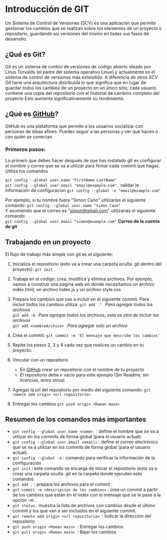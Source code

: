 
# Introducción de GIT
Un Sistema de Control de Versiones (SCV) es una aplicación que permite gestionar los cambios que se realizan sobre los elementos de un proyecto o repositorio, guardando así versiones del mismo en todas sus fases de desarrollo.

## ¿Qué es Git?
Git es un sistema de control de versiones de código abierto ideado por Linus Torvalds (el padre del sistema operativo Linux) y actualmente es el sistema de control de versiones más extendido. A diferencia de otros SCV Git tiene una arquitectura distribuida lo que significa que en lugar de guardar todos los cambios de un proyecto en un único sitio, cada usuario contiene una copia del repositorio con el historial de cambios completo del proyecto Esto aumenta significativamente su rendimiento.

## ¿Qué es [GitHub](https://github.com/)?
GitHub es una plataforma que permite a los usuarios socializar con personas de ideas afines. Puedes seguir a las personas y ver qué hacen o con quién se conectan

### Primeros pasos:
Lo primero que debes hacer después de que has instalado git es configurar el nombre y correo que se va a utilizar para firmar cada commit que hagas. Utiliza los comandos

 `git config --global user.name "FirstName LastName" ` <br>
 `git config --global user.email "email@example.com" `
 validar la información de configuracion 
 `git config --global -e "email@example.com" `
 
 Por ejemplo, si tu nombre fuera "Simon Cano" utilizarías el siguiente comando:
 `git config --global user.name "Simon Cano"` <br>
 Y asumiendo que el correo es "simon@gmail.com" utilizarías el siguiente comando: <br>
 `git config --global user.email "simon@example.com"` **Correo de la cuenta de git**


## Trabajando en un proyecto
El flujo de trabajo más simple con git es el siguiente:

   1. Inicializa el repositorio (esto va a crear una carpeta oculta. git dentro del proyecto):
        `git init` 
   2. Trabaja en el código: crea, modifica y elimina archivos.
    Por ejemplo, vamos a construir una página web en donde necesitamos un archivo index.html, un archivo index.js  y un archivo style.css

   3. Prepara los cambios que vas a incluir en el siguiente commit. Para incluir todos los cambios utiliza:
       `git add ." ` *Para agregar todos los archivos* <br>
       `git add -A ` *Para agregar todos los archivos, esta es otra de incluir los archivos* <br>
       `git add <nombreArchivo> ` *Para agregar solo un archivo* <br>

   4. Crea el commit:
       `git commit -m 'El mensaje que describe los cambios'`<br>
    
   5. Repite los pasos 2, 3 y 4 cada vez que realices un cambio en tu proyecto.

   6. Vincular con un repositorio
        - En [GitHub](https://github.com/) crear un repositorio con el nombre de tu proyecto
        - El repositorio debe ir vacio para este ejemplo (Sin Readme, sin licencias, entro otros)
   7. Agregar la url del repositorio por medio del siguiente comando:
      `git remote add origin <url repositorio> `
    
   8. Entregar los cambios
     `git push origin <Raman main> ` 
      
## Resumen de los comandos más importantes
- `git config --global user.name <name> ` : define el nombre que se va a utilizar en los commits de forma global (para el usuario actual).
- `git config --global user.email <email>` : define el correo electrónico que se va a utilizar en los commits de forma global (para el usuario actual).
- `git config --global -e` : comando para verificar la información de la configuración
- `git init` : este comando se encarga de iniciar el repositorio (esto va a crear una carpeta oculta .git en la carpeta donde ejecutes este comando).
- `git add .` : prepara los archivos para el commit .
- `git commit -m <descripción de los cambios>` : crea un commit a partir de los cambios que están en el index con el mensaje que se le pase a la opción -m .
- `git status` : muestra la lista de archivos con cambios desde el último commit y los que van a ser incluídos en el siguiente commit.
-  `git remote add origin <url repositorio> `: Indicar la dirección del repositorio
-  `git push origin <Raman main> `: Entregar los cambios
-  `git pull origin <Raman main> `: Bajar los cambios

